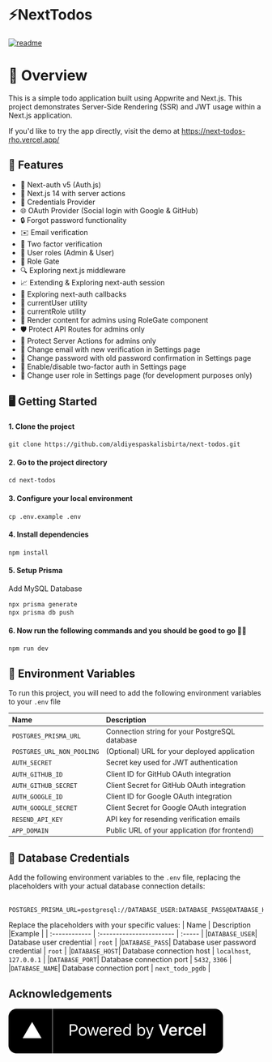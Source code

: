 # ⚡NextTodos

[![readme](https://github.com/aldiyespaskalisbirta/next-todos/assets/84847746/555281de-d345-468a-a790-8e2ae52487ad)](https://ext-todos-rho.vercel.app/)

# 🔎 Overview

This is a simple todo application built using Appwrite and Next.js. This project demonstrates Server-Side Rendering (SSR) and JWT usage within a Next.js application.

If you'd like to try the app directly, visit the demo at https://next-todos-rho.vercel.app/

## 🤙 Features

- 🔐 Next-auth v5 (Auth.js)
- 🚀 Next.js 14 with server actions
- 🔑 Credentials Provider
- 🌐 OAuth Provider (Social login with Google & GitHub)
- 🔒 Forgot password functionality
- ✉️ Email verification
- 📱 Two factor verification
- 👥 User roles (Admin & User)
- 🚧 Role Gate
- 🔍 Exploring next.js middleware
- 📈 Extending & Exploring next-auth session
- 🔄 Exploring next-auth callbacks
- 🧑 currentUser utility
- 👮 currentRole utility
- 👑 Render content for admins using RoleGate component
- 🛡️ Protect API Routes for admins only
- 🔐 Protect Server Actions for admins only
- 📧 Change email with new verification in Settings page
- 🔑 Change password with old password confirmation in Settings page
- 🔔 Enable/disable two-factor auth in Settings page
- 🔄 Change user role in Settings page (for development purposes only)

## 🖥️ Getting Started

#### 1. Clone the project

```shell
git clone https://github.com/aldiyespaskalisbirta/next-todos.git
```

#### 2. Go to the project directory

```shell
cd next-todos
```

#### 3. Configure your local environment

```shell
cp .env.example .env
```

#### 4. Install dependencies

```shell
npm install
```

#### 5. Setup Prisma

Add MySQL Database

```shell
npx prisma generate
npx prisma db push

```

#### 6. Now run the following commands and you should be good to go 💪🏼

```shell
npm run dev
```

## 🔑 Environment Variables

To run this project, you will need to add the following environment variables to your `.env` file

| Name                       | Description                                    |
| :------------------------- | :--------------------------------------------- |
| `POSTGRES_PRISMA_URL`      | Connection string for your PostgreSQL database |
| `POSTGRES_URL_NON_POOLING` | (Optional) URL for your deployed application   |
| `AUTH_SECRET`              | Secret key used for JWT authentication         |
| `AUTH_GITHUB_ID`           | Client ID for GitHub OAuth integration         |
| `AUTH_GITHUB_SECRET`       | Client Secret for GitHub OAuth integration     |
| `AUTH_GOOGLE_ID`           | Client ID for Google OAuth integration         |
| `AUTH_GOOGLE_SECRET`       | Client Secret for Google OAuth integration     |
| `RESEND_API_KEY`           | API key for resending verification emails      |
| `APP_DOMAIN`               | Public URL of your application (for frontend)  |

## 🔐 Database Credentials

Add the following environment variables to the `.env` file, replacing the placeholders with your actual database connection details:

```shell
  POSTGRES_PRISMA_URL=postgresql://DATABASE_USER:DATABASE_PASS@DATABASE_HOST:DATABASE_PORT/DATABASE_NAME
```

Replace the placeholders with your specific values:
| Name | Description |Example |
| :------------ | :----------------------- | :----- |
|`DATABASE_USER`| Database user credential | `root` |
|`DATABASE_PASS`| Database user password credential | `root` |
|`DATABASE_HOST`| Database connection host | `localhost`, `127.0.0.1` |
|`DATABASE_PORT`| Database connection port | `5432`, `3306` |
|`DATABASE_NAME`| Database connection port | `next_todo_pgdb` |

## Acknowledgements

[![Powered by Vercel](https://raw.githubusercontent.com/abumalick/powered-by-vercel/master/powered-by-vercel.svg)](https://vercel.com?utm_source=powered-by-vercel)
